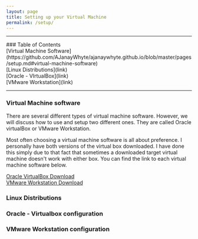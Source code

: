 ```yaml
---
layout: page
title: Setting up your Virtual Machine
permalink: /setup/
---
```


<hr>
### Table of Contents<br>
[Virtual Machine Software](https://github.com/AJanayWhyte/ajanaywhyte.github.io/blob/master/pages/setup.md#virtual-machine-software)<br>
[Linux Distributions](link)<br>
[Oracle - VIrtualBox](link)<br>
[VMware Workstation](link)<br>
<hr>

### Virtual Machine software

There are several different types of virtual machine software. However, we will discuss how to use and setup two different ones. They are called Oracle virtualBox or VMware Workstation.

Most often choosing a virtual machine software is all about preference. I personally have both versions of the virtual box downloaded. I have done this simply due to that fact that sometimes a downloaded target virtual machine doesn't work with either box. You can find the link to each virtual machine software below.

[Oracle VirtualBox Download](https://www.virtualbox.org/wiki/Downloads/)<br>
[VMware Workstation Download](https://www.vmware.com/products/workstation-player/workstation-player-evaluation.html)

### Linux Distributions

### Oracle - Virtualbox configuration

### VMware Workstation configuration

